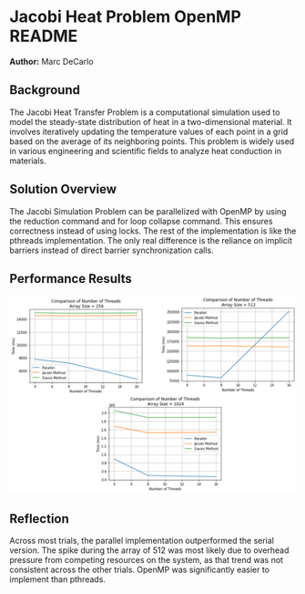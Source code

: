 # Jacobi Heat Problem OpenMP README

**Author:** Marc DeCarlo  

## Background

The Jacobi Heat Transfer Problem is a computational simulation used to model the steady-state distribution of heat in a two-dimensional material. It involves iteratively updating the temperature values of each point in a grid based on the average of its neighboring points. This problem is widely used in various engineering and scientific fields to analyze heat conduction in materials.

## Solution Overview

The Jacobi Simulation Problem can be parallelized with OpenMP by using the reduction command and for loop collapse command. This ensures correctness instead of using locks. The rest of the implementation is like the pthreads implementation. The only real difference is the reliance on implicit barriers instead of direct barrier synchronization calls.

## Performance Results
![Figure 1](./data.png)


## Reflection

Across most trials, the parallel implementation outperformed the serial version. The spike during the array of 512 was most likely due to overhead pressure from competing resources on the system, as that trend was not consistent across the other trials. OpenMP was significantly easier to implement than pthreads.

